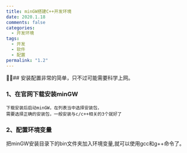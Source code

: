 ```yaml
---
title: minGW搭建C++开发环境
date: 2020.1.18
comments: false
categories:
  - 开发环境
tags:
  - 开发
  - 软件
  - 配置
permalink: "1.2"
---
```


## 安装配置非常的简单，只不过可能需要科学上网。

### 1、在官网下载安装minGW

    下载安装后启动minGW，在列表当中选择安装包，
    需要选择正确的安装包，一般安装与c/c++相关的3个就好了

### 2、配置环境变量

把minGW安装目录下的bin文件夹加入环境变量,就可以使用gcc和g++命令了。

